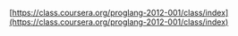 [https://class.coursera.org/proglang-2012-001/class/index](https://class.coursera.org/proglang-2012-001/class/index)